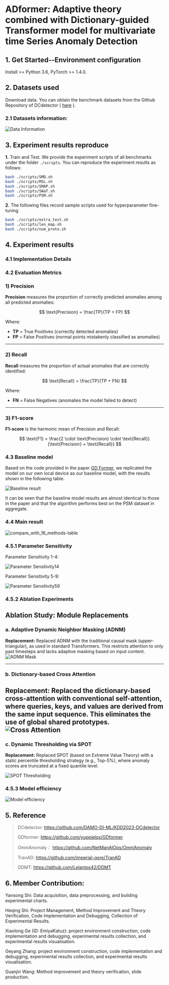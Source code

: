 # ADformer: Adaptive theory combined with Dictionary-guided Transformer model for multivariate time Series Anomaly Detection


## 1. Get Started--Environment configuration

 Install >= Python 3.6, PyTorch >= 1.4.0.

## 2. Datasets used
  Download data. You can obtain the benchmark datasets from the Github Repository of DCdetector ( [here](https://drive.google.com/drive/folders/1RaIJQ8esoWuhyphhmMaH-VCDh-WIluRR) ).

### 2.1 Datasets information:

![Data Information](AD-Model/img/data-information.png)

## 3. Experiment results reproduce

**1.** Train and Test. We provide the experiment scripts of all benchmarks under the folder `./scripts`. You can reproduce the experiment results as follows:

```bash
bash ./scripts/SMD.sh
bash ./scripts/MSL.sh
bash ./scripts/SMAP.sh
bash ./scripts/SWaT.sh
bash ./scripts/PSM.sh
```
**2.** The following files record sample scripts used for hyperparameter fine-tuning

```bash
bash ./scripts/extra_test.sh
bash ./scripts/len_map.sh
bash ./scripts/num_proto.sh
```

## 4. Experiment results

### 4.1 Implementation Details



### 4.2 Evaluation Metrics

### 1) Precision

**Precision** measures the proportion of correctly predicted anomalies among all predicted anomalies:

$$
\text{Precision} = \frac{TP}{TP + FP}
$$

Where:
- **TP** = True Positives (correctly detected anomalies)
- **FP** = False Positives (normal points mistakenly classified as anomalies)

---

### 2) Recall

**Recall** measures the proportion of actual anomalies that are correctly identified:

$$
\text{Recall} = \frac{TP}{TP + FN}
$$

Where:
- **FN** = False Negatives (anomalies the model failed to detect)

---

### 3) F1-score

**F1-score** is the harmonic mean of Precision and Recall:

$$
\text{F1} = \frac{2 \cdot \text{Precision} \cdot \text{Recall}}{\text{Precision} + \text{Recall}}
$$


### 4.3 Baseline model

Based on the code provided in the paper [GD Former](https://arxiv.org/abs/2501.18196), we replicated the model on our own local device as our baseline model, with the results shown in the following table.

![Baseline result](AD-Model/img/difference.png)

It can be seen that the baseline model results are almost identical to those in the paper and that the algorithm performs best on the PSM dataset in aggregate.

### 4.4 Main result

![compare_with_16_methods-table](AD-Model/img/compare_with_16_methods-table.png)

### 4.5.1 Parameter Sensitivity

Parameter Sensitivity 1-4:

![Parameter Sensitivity14](AD-Model/img/param_sensitivity_for1-4.png)

Parameter Sensitivity 5-9:

![Parameter Sensitivity59](AD-Model/img/param_sensitivity_for5-9.png)

### 4.5.2 Ablation Experiments

## Ablation Study: Module Replacements

### a. Adaptive Dynamic Neighbor Masking (ADNM)
**Replacement:** Replaced ADNM with the traditional causal mask (upper-triangular), as used in standard Transformers. This restricts attention to only past timesteps and lacks adaptive masking based on input content.
![ADNM Mask](AD-Model/img/Trangle%20Mask%20vs.%20ADNM%20Mask.png)

---

### b. Dictionary-based Cross Attention
**Replacement:** Replaced the dictionary-based cross-attention with conventional self-attention, where queries, keys, and values are derived from the same input sequence. This eliminates the use of global shared prototypes.
![Cross Attention](AD-Model/img/Traditional-Trasformer%20Self-Attention%20vs.%20Dictionary-based%20cross-attention.png)
---

### c. Dynamic Thresholding via SPOT
**Replacement:** Replaced SPOT (based on Extreme Value Theory) with a static percentile thresholding strategy (e.g., Top-5%), where anomaly scores are truncated at a fixed quantile level.

![SPOT Thresholding](AD-Model/img/SPOT.png)

### 4.5.3 Model efficiency

![Model efficiency](AD-Model/img/model_efficiency_plot.png)

## 5. Reference

> DCdetector: https://github.com/DAMO-DI-ML/KDD2023-DCdetector
> 
> GDformer: https://github.com/yuppielqx/GDformer
> 
> OmniAnomaly： https://github.com/NetManAIOps/OmniAnomaly
> 
> TranAD: https://github.com/imperial-qore/TranAD
> 
> DDMT: https://github.com/Lelantos42/DDMT

## 6. Member Contribution:

Yansong Shi: Data acquisition, data preprocessing, and  building experimental charts.

Heqing Shi: Project Management, Method Improvement and Theory Verification, Code Implementation and Debugging, Collection of Experimental Results.

Xiaolong Ge (ID: EmiyaKatuz): project environment construction, code implementation and debugging, experimental results collection, and experimental results visualisation.

Geyang Zhang: project environment construction, code implementation and debugging, experimental results collection, and experimental results visualisation.

Guanjin Wang: Method improvement and theory verification, slide production.
